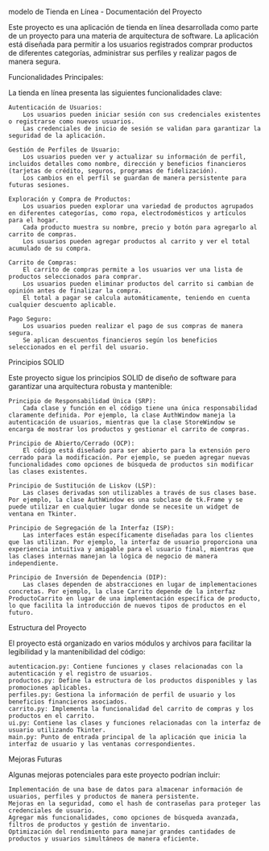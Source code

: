 modelo de Tienda en Línea - Documentación del Proyecto

Este proyecto es una aplicación de tienda en línea desarrollada como parte de un proyecto para una materia de arquitectura de software. La aplicación está diseñada para permitir a los usuarios registrados comprar productos de diferentes categorías, administrar sus perfiles y realizar pagos de manera segura.

Funcionalidades Principales:

La tienda en línea presenta las siguientes funcionalidades clave:

    Autenticación de Usuarios:
        Los usuarios pueden iniciar sesión con sus credenciales existentes o registrarse como nuevos usuarios.
        Las credenciales de inicio de sesión se validan para garantizar la seguridad de la aplicación.

    Gestión de Perfiles de Usuario:
        Los usuarios pueden ver y actualizar su información de perfil, incluidos detalles como nombre, dirección y beneficios financieros (tarjetas de crédito, seguros, programas de fidelización).
        Los cambios en el perfil se guardan de manera persistente para futuras sesiones.

    Exploración y Compra de Productos:
        Los usuarios pueden explorar una variedad de productos agrupados en diferentes categorías, como ropa, electrodomésticos y artículos para el hogar.
        Cada producto muestra su nombre, precio y botón para agregarlo al carrito de compras.
        Los usuarios pueden agregar productos al carrito y ver el total acumulado de su compra.

    Carrito de Compras:
        El carrito de compras permite a los usuarios ver una lista de productos seleccionados para comprar.
        Los usuarios pueden eliminar productos del carrito si cambian de opinión antes de finalizar la compra.
        El total a pagar se calcula automáticamente, teniendo en cuenta cualquier descuento aplicable.

    Pago Seguro:
        Los usuarios pueden realizar el pago de sus compras de manera segura.
        Se aplican descuentos financieros según los beneficios seleccionados en el perfil del usuario.

Principios SOLID

Este proyecto sigue los principios SOLID de diseño de software para garantizar una arquitectura robusta y mantenible:

    Principio de Responsabilidad Única (SRP):
        Cada clase y función en el código tiene una única responsabilidad claramente definida. Por ejemplo, la clase AuthWindow maneja la autenticación de usuarios, mientras que la clase StoreWindow se encarga de mostrar los productos y gestionar el carrito de compras.

    Principio de Abierto/Cerrado (OCP):
        El código está diseñado para ser abierto para la extensión pero cerrado para la modificación. Por ejemplo, se pueden agregar nuevas funcionalidades como opciones de búsqueda de productos sin modificar las clases existentes.

    Principio de Sustitución de Liskov (LSP):
        Las clases derivadas son utilizables a través de sus clases base. Por ejemplo, la clase AuthWindow es una subclase de tk.Frame y se puede utilizar en cualquier lugar donde se necesite un widget de ventana en Tkinter.

    Principio de Segregación de la Interfaz (ISP):
        Las interfaces están específicamente diseñadas para los clientes que las utilizan. Por ejemplo, la interfaz de usuario proporciona una experiencia intuitiva y amigable para el usuario final, mientras que las clases internas manejan la lógica de negocio de manera independiente.

    Principio de Inversión de Dependencia (DIP):
        Las clases dependen de abstracciones en lugar de implementaciones concretas. Por ejemplo, la clase Carrito depende de la interfaz ProductoCarrito en lugar de una implementación específica de producto, lo que facilita la introducción de nuevos tipos de productos en el futuro.

Estructura del Proyecto

El proyecto está organizado en varios módulos y archivos para facilitar la legibilidad y la mantenibilidad del código:

    autenticacion.py: Contiene funciones y clases relacionadas con la autenticación y el registro de usuarios.
    productos.py: Define la estructura de los productos disponibles y las promociones aplicables.
    perfiles.py: Gestiona la información de perfil de usuario y los beneficios financieros asociados.
    carrito.py: Implementa la funcionalidad del carrito de compras y los productos en el carrito.
    ui.py: Contiene las clases y funciones relacionadas con la interfaz de usuario utilizando Tkinter.
    main.py: Punto de entrada principal de la aplicación que inicia la interfaz de usuario y las ventanas correspondientes.

Mejoras Futuras

Algunas mejoras potenciales para este proyecto podrían incluir:

    Implementación de una base de datos para almacenar información de usuarios, perfiles y productos de manera persistente.
    Mejoras en la seguridad, como el hash de contraseñas para proteger las credenciales de usuario.
    Agregar más funcionalidades, como opciones de búsqueda avanzada, filtros de productos y gestión de inventario.
    Optimización del rendimiento para manejar grandes cantidades de productos y usuarios simultáneos de manera eficiente.
